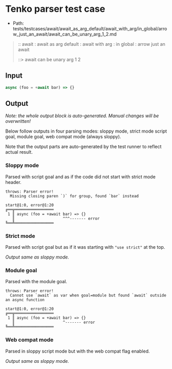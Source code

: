 # Tenko parser test case

- Path: tests/testcases/await/await_as_arg_default/await_with_arg/in_global/arrow_just_an_await/await_can_be_unary_arg_1_2.md

> :: await : await as arg default : await with arg : in global : arrow just an await
>
> ::> await can be unary arg 1 2

## Input

`````js
async (foo = +await bar) => {}
`````

## Output

_Note: the whole output block is auto-generated. Manual changes will be overwritten!_

Below follow outputs in four parsing modes: sloppy mode, strict mode script goal, module goal, web compat mode (always sloppy).

Note that the output parts are auto-generated by the test runner to reflect actual result.

### Sloppy mode

Parsed with script goal and as if the code did not start with strict mode header.

`````
throws: Parser error!
  Missing closing paren `)` for group, found `bar` instead

start@1:0, error@1:20
╔══╦═════════════════
 1 ║ async (foo = +await bar) => {}
   ║                     ^^^------- error
╚══╩═════════════════

`````

### Strict mode

Parsed with script goal but as if it was starting with `"use strict"` at the top.

_Output same as sloppy mode._

### Module goal

Parsed with the module goal.

`````
throws: Parser error!
  Cannot use `await` as var when goal=module but found `await` outside an async function

start@1:0, error@1:20
╔══╦═════════════════
 1 ║ async (foo = +await bar) => {}
   ║                     ^------- error
╚══╩═════════════════

`````


### Web compat mode

Parsed in sloppy script mode but with the web compat flag enabled.

_Output same as sloppy mode._

